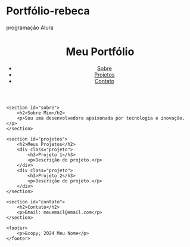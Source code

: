 # Portfólio-rebeca
programação Alura
<!DOCTYPE html>
<html lang="pt-br">
<head>
    <meta charset="UTF-8">
    <meta name="viewport" content="width=device-width, initial-scale=1.0">
    <title>Meu Portfólio</title>
    <link rel="stylesheet" href="style.css">
</head>
<body>
    <header>
        <h1>Meu Portfólio</h1>
        <nav>
            <ul>
                <li><a href="#sobre">Sobre</a></li>
                <li><a href="#projetos">Projetos</a></li>
                <li><a href="#contato">Contato</a></li>
            </ul>
        </nav>
    </header>

    <section id="sobre">
        <h2>Sobre Mim</h2>
        <p>Sou uma desenvolvedora apaixonada por tecnologia e inovação.</p>
    </section>

    <section id="projetos">
        <h2>Meus Projetos</h2>
        <div class="projeto">
            <h3>Projeto 1</h3>
            <p>Descrição do projeto.</p>
        </div>
        <div class="projeto">
            <h3>Projeto 2</h3>
            <p>Descrição do projeto.</p>
        </div>
    </section>

    <section id="contato">
        <h2>Contato</h2>
        <p>Email: meuemail@email.com</p>
    </section>

    <footer>
        <p>&copy; 2024 Meu Nome</p>
    </footer>